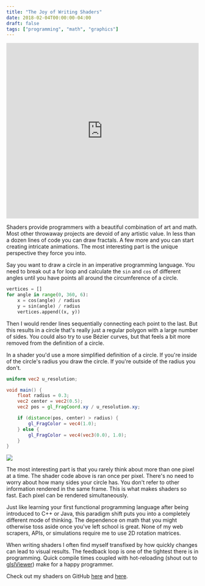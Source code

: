 ```yaml
---
title: "The Joy of Writing Shaders"
date: 2018-02-04T00:00:00-04:00
draft: false
tags: ["programming", "math", "graphics"]
---
```


<iframe class="rounded" width="100%" height="460px" frameborder="0" src="https://www.shadertoy.com/embed/4dcyzH?gui=true&paused=true&muted=true" allowfullscreen></iframe>

Shaders provide programmers with a beautiful combination of art and math. Most other throwaway projects are devoid of any artistic value. In less than a dozen lines of code you can draw fractals. A few more and you can start creating intricate animations. The most interesting part is the unique perspective they force you into.

Say you want to draw a circle in an imperative programming language. You need to break out a for loop and calculate the `sin` and `cos` of different angles until you have points all around the circumference of a circle.

```python
vertices = []  
for angle in range(0, 360, 6):  
    x = cos(angle) / radius  
    y = sin(angle) / radius  
    vertices.append((x, y))
```

Then I would render lines sequentially connecting each point to the last. But this results in a circle that's really just a regular polygon with a large number of sides. You could also try to use Bézier curves, but that feels a bit more removed from the definition of a circle.

In a shader you'd use a more simplified definition of a circle. If you're inside of the circle's radius you draw the circle. If you're outside of the radius you don't.

```glsl
uniform vec2 u_resolution;

void main() {
    float radius = 0.3;
    vec2 center = vec2(0.5);
    vec2 pos = gl_FragCoord.xy / u_resolution.xy;

    if (distance(pos, center) > radius) {
        gl_FragColor = vec4(1.0);
    } else {
        gl_FragColor = vec4(vec3(0.0), 1.0);
    }
}
```

![](/blog/image/shaders/circle_1.png)

The most interesting part is that you rarely think about more than one pixel at a time. The shader code above is ran once per pixel. There's no need to worry about how many sides your circle has. You don't refer to other information rendered in the same frame. This is what makes shaders so fast. Each pixel can be rendered simultaneously.

Just like learning your first functional programming language after being introduced to C++ or Java, this paradigm shift puts you into a completely different mode of thinking. The dependence on math that you might otherwise toss aside once you've left school is great. None of my web scrapers, APIs, or simulations require me to use 2D rotation matrices.

When writing shaders I often find myself transfixed by how quickly changes can lead to visual results. The feedback loop is one of the tightest there is in programming. Quick compile times coupled with hot-reloading (shout out to [glslViewer](https://github.com/patriciogonzalezvivo/glslViewer)) make for a happy programmer.

Check out my shaders on GitHub [here](https://github.com/danthedaniel/shaders) and [here](https://github.com/teaearlgraycold/shadron).
